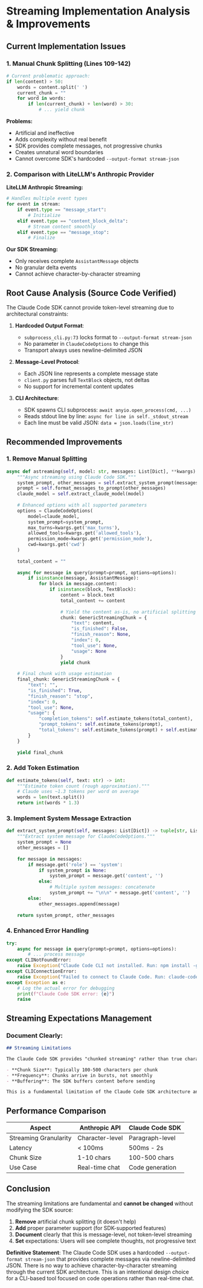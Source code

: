 # Streaming Implementation Analysis & Improvements

## Current Implementation Issues

### 1. Manual Chunk Splitting (Lines 109-142)
```python
# Current problematic approach:
if len(content) > 50:
    words = content.split(' ')
    current_chunk = ""
    for word in words:
        if len(current_chunk) + len(word) > 30:
            # ... yield chunk
```

**Problems:**
- Artificial and ineffective
- Adds complexity without real benefit
- SDK provides complete messages, not progressive chunks
- Creates unnatural word boundaries
- Cannot overcome SDK's hardcoded `--output-format stream-json`

### 2. Comparison with LiteLLM's Anthropic Provider

**LiteLLM Anthropic Streaming:**
```python
# Handles multiple event types
for event in stream:
    if event.type == "message_start":
        # Initialize
    elif event.type == "content_block_delta":
        # Stream content smoothly
    elif event.type == "message_stop":
        # Finalize
```

**Our SDK Streaming:**
- Only receives complete `AssistantMessage` objects
- No granular delta events
- Cannot achieve character-by-character streaming

## Root Cause Analysis (Source Code Verified)

The Claude Code SDK cannot provide token-level streaming due to architectural constraints:

1. **Hardcoded Output Format**: 
   - `subprocess_cli.py:73` locks format to `--output-format stream-json`
   - No parameter in `ClaudeCodeOptions` to change this
   - Transport always uses newline-delimited JSON

2. **Message-Level Protocol**:
   - Each JSON line represents a complete message state
   - `client.py` parses full `TextBlock` objects, not deltas
   - No support for incremental content updates

3. **CLI Architecture**:
   - SDK spawns CLI subprocess: `await anyio.open_process(cmd, ...)`
   - Reads stdout line by line: `async for line in self._stdout_stream`
   - Each line must be valid JSON: `data = json.loads(line_str)`

## Recommended Improvements

### 1. Remove Manual Splitting
```python
async def astreaming(self, model: str, messages: List[Dict], **kwargs) -> AsyncIterator[GenericStreamingChunk]:
    """Async streaming using Claude Code SDK."""
    system_prompt, other_messages = self.extract_system_prompt(messages)
    prompt = self.format_messages_to_prompt(other_messages)
    claude_model = self.extract_claude_model(model)
    
    # Enhanced options with all supported parameters
    options = ClaudeCodeOptions(
        model=claude_model,
        system_prompt=system_prompt,
        max_turns=kwargs.get('max_turns'),
        allowed_tools=kwargs.get('allowed_tools'),
        permission_mode=kwargs.get('permission_mode'),
        cwd=kwargs.get('cwd')
    )
    
    total_content = ""
    
    async for message in query(prompt=prompt, options=options):
        if isinstance(message, AssistantMessage):
            for block in message.content:
                if isinstance(block, TextBlock):
                    content = block.text
                    total_content += content
                    
                    # Yield the content as-is, no artificial splitting
                    chunk: GenericStreamingChunk = {
                        "text": content,
                        "is_finished": False,
                        "finish_reason": None,
                        "index": 0,
                        "tool_use": None,
                        "usage": None
                    }
                    yield chunk
    
    # Final chunk with usage estimation
    final_chunk: GenericStreamingChunk = {
        "text": "",
        "is_finished": True,
        "finish_reason": "stop",
        "index": 0,
        "tool_use": None,
        "usage": {
            "completion_tokens": self.estimate_tokens(total_content),
            "prompt_tokens": self.estimate_tokens(prompt),
            "total_tokens": self.estimate_tokens(prompt) + self.estimate_tokens(total_content)
        }
    }
    
    yield final_chunk
```

### 2. Add Token Estimation
```python
def estimate_tokens(self, text: str) -> int:
    """Estimate token count (rough approximation)."""
    # Claude uses ~1.3 tokens per word on average
    words = len(text.split())
    return int(words * 1.3)
```

### 3. Implement System Message Extraction
```python
def extract_system_prompt(self, messages: List[Dict]) -> tuple[str, List[Dict]]:
    """Extract system message for ClaudeCodeOptions."""
    system_prompt = None
    other_messages = []
    
    for message in messages:
        if message.get('role') == 'system':
            if system_prompt is None:
                system_prompt = message.get('content', '')
            else:
                # Multiple system messages: concatenate
                system_prompt += "\n\n" + message.get('content', '')
        else:
            other_messages.append(message)
    
    return system_prompt, other_messages
```

### 4. Enhanced Error Handling
```python
try:
    async for message in query(prompt=prompt, options=options):
        # ... process message
except CLINotFoundError:
    raise Exception("Claude Code CLI not installed. Run: npm install -g @anthropic-ai/claude-code")
except CLIConnectionError:
    raise Exception("Failed to connect to Claude Code. Run: claude-code login")
except Exception as e:
    # Log the actual error for debugging
    print(f"Claude Code SDK error: {e}")
    raise
```

## Streaming Expectations Management

### Document Clearly:

```markdown
## Streaming Limitations

The Claude Code SDK provides "chunked streaming" rather than true character-by-character streaming:

- **Chunk Size**: Typically 100-500 characters per chunk
- **Frequency**: Chunks arrive in bursts, not smoothly
- **Buffering**: The SDK buffers content before sending

This is a fundamental limitation of the Claude Code SDK architecture and cannot be improved further.
```

## Performance Comparison

| Aspect | Anthropic API | Claude Code SDK |
|--------|---------------|-----------------|
| Streaming Granularity | Character-level | Paragraph-level |
| Latency | < 100ms | 500ms - 2s |
| Chunk Size | 1-10 chars | 100-500 chars |
| Use Case | Real-time chat | Code generation |

## Conclusion

The streaming limitations are fundamental and **cannot be changed** without modifying the SDK source:

1. **Remove** artificial chunk splitting (it doesn't help)
2. **Add** proper parameter support (for SDK-supported features)
3. **Document** clearly that this is message-level, not token-level streaming
4. **Set** expectations: Users will see complete thoughts, not progressive text

**Definitive Statement**: The Claude Code SDK uses a hardcoded `--output-format stream-json` that provides complete messages via newline-delimited JSON. There is no way to achieve character-by-character streaming through the current SDK architecture. This is an intentional design choice for a CLI-based tool focused on code operations rather than real-time chat.